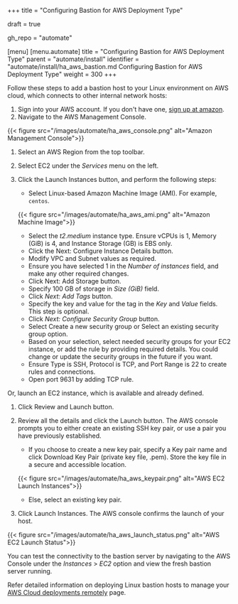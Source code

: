 +++
title = "Configuring Bastion for AWS Deployment Type"

draft = true

gh_repo = "automate"

[menu]
  [menu.automate]
    title = "Configuring Bastion for AWS Deployment Type"
    parent = "automate/install"
    identifier = "automate/install/ha_aws_bastion.md Configuring Bastion for AWS Deployment Type"
    weight = 300
+++

Follow these steps to add a bastion host to your Linux environment on AWS cloud, which connects to other internal network hosts:

1. Sign into your AWS account. If you don't have one, [sign up at amazon](https://aws.amazon.com).
1. Navigate to the AWS Management Console.

{{< figure src="/images/automate/ha_aws_console.png" alt="Amazon Management Console">}}

1. Select an AWS Region from the top toolbar.
1. Select EC2 under the *Services* menu on the left.
1. Click the Launch Instances button, and perform the following steps:
   - Select Linux-based Amazon Machine Image (AMI). For example, `centos`.

   {{< figure src="/images/automate/ha_aws_ami.png" alt="Amazon Machine Image">}}

   - Select the *t2.medium* instance type. Ensure vCPUs is 1, Memory (GiB) is 4, and Instance Storage (GB) is EBS only.
   - Click the Next: Configure Instance Details button.
   - Modify VPC and Subnet values as required.
   - Ensure you have selected 1 in the *Number of instances* field, and make any other required changes.
   - Click Next: Add Storage button.
   - Specify 100 GB of storage in *Size (GiB)* field.
   - Click *Next: Add Tags* button.
   - Specify the key and value for the tag in the *Key* and *Value* fields. This step is optional.
   - Click *Next: Configure Security Group* button.
   - Select Create a new security group or Select an existing security group option.
   - Based on your selection, select needed security groups for your EC2 instance, or add the rule by providing required details. You could change or update the security groups in the future if you want.
   - Ensure Type is SSH, Protocol is TCP, and Port Range is 22 to create rules and connections.
   <!-- u must have private key -->
   - Open port 9631 by adding TCP rule.

Or, launch an EC2 instance, which is available and already defined.

1. Click Review and Launch button.
1. Review all the details and click the Launch button. The AWS console prompts you to either create an existing SSH key pair, or use a pair you have previously established.
   - If you choose to create a new key pair, specify a Key pair name and click Download Key Pair (private key file, .pem). Store the key file in a secure and accessible location.

    {{< figure src="/images/automate/ha_aws_keypair.png" alt="AWS EC2 Launch Instances">}}

   - Else, select an existing key pair.
1. Click Launch Instances. The AWS console confirms the launch of your host.

 {{< figure src="/images/automate/ha_aws_launch_status.png" alt="AWS EC2 Launch Status">}}

You can test the connectivity to the bastion server by navigating to the AWS Console under the *Instances* > *EC2* option and view the fresh bastion server running.

Refer detailed information on deploying Linux bastion hosts to manage your [AWS Cloud deployments remotely](https://aws.amazon.com/quickstart/architecture/linux-bastion/) page.
